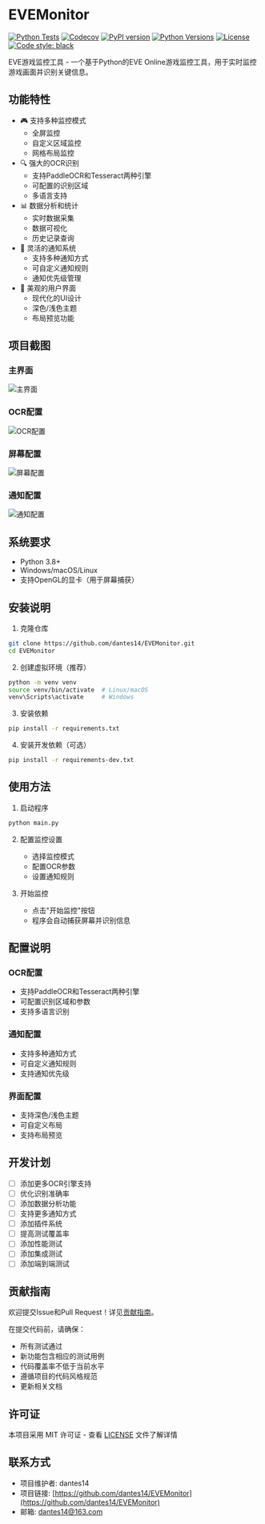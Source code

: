 # EVEMonitor

[![Python Tests](https://github.com/dantes14/EVEMonitor/actions/workflows/test.yml/badge.svg)](https://github.com/dantes14/EVEMonitor/actions/workflows/test.yml)
[![Codecov](https://codecov.io/gh/dantes14/EVEMonitor/branch/main/graph/badge.svg)](https://codecov.io/gh/dantes14/EVEMonitor)
[![PyPI version](https://badge.fury.io/py/evemonitor.svg)](https://badge.fury.io/py/evemonitor)
[![Python Versions](https://img.shields.io/pypi/pyversions/evemonitor.svg)](https://pypi.org/project/evemonitor/)
[![License](https://img.shields.io/github/license/dantes14/EVEMonitor.svg)](https://github.com/dantes14/EVEMonitor/blob/main/LICENSE)
[![Code style: black](https://img.shields.io/badge/code%20style-black-000000.svg)](https://github.com/psf/black)

EVE游戏监控工具 - 一个基于Python的EVE Online游戏监控工具，用于实时监控游戏画面并识别关键信息。

## 功能特性

- 🎮 支持多种监控模式
  - 全屏监控
  - 自定义区域监控
  - 网格布局监控
- 🔍 强大的OCR识别
  - 支持PaddleOCR和Tesseract两种引擎
  - 可配置的识别区域
  - 多语言支持
- 📊 数据分析和统计
  - 实时数据采集
  - 数据可视化
  - 历史记录查询
- 🔔 灵活的通知系统
  - 支持多种通知方式
  - 可自定义通知规则
  - 通知优先级管理
- 🎨 美观的用户界面
  - 现代化的UI设计
  - 深色/浅色主题
  - 布局预览功能

## 项目截图

### 主界面
![主界面](screenshots/main_window.png)

### OCR配置
![OCR配置](screenshots/ocr_config.png)

### 屏幕配置
![屏幕配置](screenshots/screen_config.png)

### 通知配置
![通知配置](screenshots/notification_config.png)

## 系统要求

- Python 3.8+
- Windows/macOS/Linux
- 支持OpenGL的显卡（用于屏幕捕获）

## 安装说明

1. 克隆仓库
```bash
git clone https://github.com/dantes14/EVEMonitor.git
cd EVEMonitor
```

2. 创建虚拟环境（推荐）
```bash
python -m venv venv
source venv/bin/activate  # Linux/macOS
venv\Scripts\activate     # Windows
```

3. 安装依赖
```bash
pip install -r requirements.txt
```

4. 安装开发依赖（可选）
```bash
pip install -r requirements-dev.txt
```

## 使用方法

1. 启动程序
```bash
python main.py
```

2. 配置监控设置
   - 选择监控模式
   - 配置OCR参数
   - 设置通知规则

3. 开始监控
   - 点击"开始监控"按钮
   - 程序会自动捕获屏幕并识别信息

## 配置说明

### OCR配置
- 支持PaddleOCR和Tesseract两种引擎
- 可配置识别区域和参数
- 支持多语言识别

### 通知配置
- 支持多种通知方式
- 可自定义通知规则
- 支持通知优先级

### 界面配置
- 支持深色/浅色主题
- 可自定义布局
- 支持布局预览

## 开发计划

- [ ] 添加更多OCR引擎支持
- [ ] 优化识别准确率
- [ ] 添加数据分析功能
- [ ] 支持更多通知方式
- [ ] 添加插件系统
- [ ] 提高测试覆盖率
- [ ] 添加性能测试
- [ ] 添加集成测试
- [ ] 添加端到端测试

## 贡献指南

欢迎提交Issue和Pull Request！详见[贡献指南](CONTRIBUTING.md)。

在提交代码前，请确保：
- 所有测试通过
- 新功能包含相应的测试用例
- 代码覆盖率不低于当前水平
- 遵循项目的代码风格规范
- 更新相关文档

## 许可证

本项目采用 MIT 许可证 - 查看 [LICENSE](LICENSE) 文件了解详情

## 联系方式

- 项目维护者: dantes14
- 项目链接: [https://github.com/dantes14/EVEMonitor](https://github.com/dantes14/EVEMonitor)
- 邮箱: dantes14@163.com

